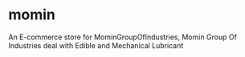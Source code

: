 # momin
An E-commerce store for MominGroupOfIndustries, Momin Group Of Industries deal with Edible and Mechanical Lubricant
